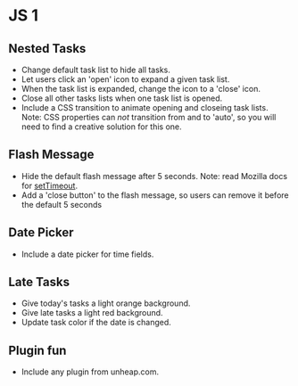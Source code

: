 # JS 1

## Nested Tasks
- Change default task list to hide all tasks.
- Let users click an 'open' icon to expand a given task list.
- When the task list is expanded, change the icon to a 'close' icon.
- Close all other tasks lists when one task list is opened.
- Include a CSS transition to animate opening and closeing task lists.
Note: CSS properties can _not_ transition from and to
'auto', so you will need to find a creative solution for this one.

## Flash Message
- Hide the default flash message after 5 seconds. Note: read Mozilla
docs for
[setTimeout](https://developer.mozilla.org/en-US/docs/Web/API/Window.setTimeout).
- Add a 'close button' to the flash message, so users can remove it before the default 5 seconds

## Date Picker
- Include a date picker for time fields.

## Late Tasks
- Give today's tasks a light orange background.
- Give late tasks a light red background.
- Update task color if the date is changed.

## Plugin fun
- Include any plugin from unheap.com.